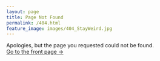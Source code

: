 ```yaml
---
layout: page
title: Page Not Found
permalink: /404.html
feature_image: images/404_StayWeird.jpg
---
```


Apologies, but the page you requested could not be found.<br />
<a class="error-link" href="{{ site.baseurl }}/">Go to the front page &rarr;</a>

